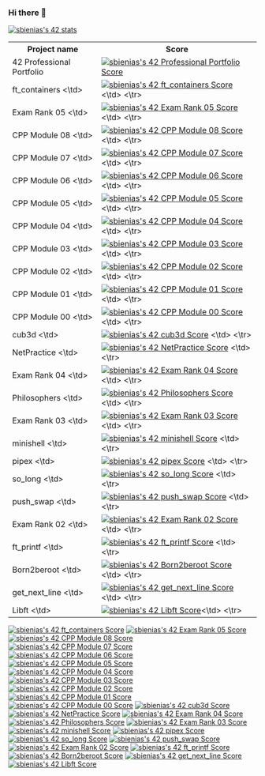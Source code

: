 ### Hi there 👋
<a href="https://github.com/JaeSeoKim/badge42"><img src="https://badge42.vercel.app/api/v2/cl6f4c2bs000609jmd8iqcx6p/stats?cursusId=21&coalitionId=149" alt="sbienias's 42 stats" /></a>


<table>
  <tr>
    <th>Project name</th>
    <th>Score</th>
  </tr>
  <tr>
    <td>42 Professional Portfolio</td>
    <td><a href="https://github.com/JaeSeoKim/badge42"><img src="https://badge42.vercel.app/api/v2/cl6f4c2bs000609jmd8iqcx6p/project/2700423" alt="sbienias's 42 Professional Portfolio Score" /></a></td>
  </tr>
  <tr>
	<td> ft_containers <\td>
  <td> 
  <a href="https://github.com/JaeSeoKim/badge42"><img src="https://badge42.vercel.app/api/v2/cl6f4c2bs000609jmd8iqcx6p/project/2629288" alt="sbienias's 42 ft_containers Score" /></a>
  <\td>
  <\tr>
  <tr>
    <td> Exam Rank 05 <\td>
  <td> 
  <a href="https://github.com/JaeSeoKim/badge42"><img src="https://badge42.vercel.app/api/v2/cl6f4c2bs000609jmd8iqcx6p/project/2623102" alt="sbienias's 42 Exam Rank 05 Score" /></a>
  <\td>
  <\tr>
  <tr>
    <td> CPP Module 08 <\td>
  <td> 
  <a href="https://github.com/JaeSeoKim/badge42"><img src="https://badge42.vercel.app/api/v2/cl6f4c2bs000609jmd8iqcx6p/project/2620500" alt="sbienias's 42 CPP Module 08 Score" /></a>
  <\td>
  <\tr>
  <tr>
    <td> CPP Module 07 <\td>
  <td> 
  <a href="https://github.com/JaeSeoKim/badge42"><img src="https://badge42.vercel.app/api/v2/cl6f4c2bs000609jmd8iqcx6p/project/2616639" alt="sbienias's 42 CPP Module 07 Score" /></a>
  <\td>
  <\tr>
  <tr>
    <td> CPP Module 06 <\td>
  <td> 
  <a href="https://github.com/JaeSeoKim/badge42"><img src="https://badge42.vercel.app/api/v2/cl6f4c2bs000609jmd8iqcx6p/project/2610216" alt="sbienias's 42 CPP Module 06 Score" /></a>
  <\td>
  <\tr>
  <tr>
    <td> CPP Module 05 <\td>
  <td> 
  <a href="https://github.com/JaeSeoKim/badge42"><img src="https://badge42.vercel.app/api/v2/cl6f4c2bs000609jmd8iqcx6p/project/2607374" alt="sbienias's 42 CPP Module 05 Score" /></a>
  <\td>
  <\tr>
  <tr>
    <td> CPP Module 04 <\td>
  <td> 
  <a href="https://github.com/JaeSeoKim/badge42"><img src="https://badge42.vercel.app/api/v2/cl6f4c2bs000609jmd8iqcx6p/project/2596255" alt="sbienias's 42 CPP Module 04 Score" /></a>
  <\td>
  <\tr>
  <tr>
    <td> CPP Module 03 <\td>
  <td> 
  <a href="https://github.com/JaeSeoKim/badge42"><img src="https://badge42.vercel.app/api/v2/cl6f4c2bs000609jmd8iqcx6p/project/2559368" alt="sbienias's 42 CPP Module 03 Score" /></a>
  <\td>
  <\tr>
  <tr>
    <td> CPP Module 02 <\td>
  <td> 
  <a href="https://github.com/JaeSeoKim/badge42"><img src="https://badge42.vercel.app/api/v2/cl6f4c2bs000609jmd8iqcx6p/project/2554568" alt="sbienias's 42 CPP Module 02 Score" /></a>
  <\td>
  <\tr>
  <tr>
    <td> CPP Module 01 <\td>
  <td> 
  <a href="https://github.com/JaeSeoKim/badge42"><img src="https://badge42.vercel.app/api/v2/cl6f4c2bs000609jmd8iqcx6p/project/2546840" alt="sbienias's 42 CPP Module 01 Score" /></a>
  <\td>
  <\tr>
  <tr>
    <td> CPP Module 00 <\td>
  <td> 
  <a href="https://github.com/JaeSeoKim/badge42"><img src="https://badge42.vercel.app/api/v2/cl6f4c2bs000609jmd8iqcx6p/project/2539925" alt="sbienias's 42 CPP Module 00 Score" /></a>
  <\td>
  <\tr>
  <tr>
    <td> cub3d <\td>
  <td> 
  <a href="https://github.com/JaeSeoKim/badge42"><img src="https://badge42.vercel.app/api/v2/cl6f4c2bs000609jmd8iqcx6p/project/2535063" alt="sbienias's 42 cub3d Score" /></a>
  <\td>
  <\tr>
  <tr>
    <td> NetPractice <\td>
  <td> 
  <a href="https://github.com/JaeSeoKim/badge42"><img src="https://badge42.vercel.app/api/v2/cl6f4c2bs000609jmd8iqcx6p/project/2532779" alt="sbienias's 42 NetPractice Score" /></a>
  <\td>
  <\tr>
  <tr>
    <td> Exam Rank 04 <\td>
  <td> 
  <a href="https://github.com/JaeSeoKim/badge42"><img src="https://badge42.vercel.app/api/v2/cl6f4c2bs000609jmd8iqcx6p/project/2532774" alt="sbienias's 42 Exam Rank 04 Score" /></a>
  <\td>
  <\tr>
  <tr>
    <td> Philosophers <\td>
  <td> 
  <a href="https://github.com/JaeSeoKim/badge42"><img src="https://badge42.vercel.app/api/v2/cl6f4c2bs000609jmd8iqcx6p/project/2486330" alt="sbienias's 42 Philosophers Score" /></a>
  <\td>
  <\tr>
  <tr>
    <td> Exam Rank 03 <\td>
  <td> 
  <a href="https://github.com/JaeSeoKim/badge42"><img src="https://badge42.vercel.app/api/v2/cl6f4c2bs000609jmd8iqcx6p/project/2450495" alt="sbienias's 42 Exam Rank 03 Score" /></a>
  <\td>
  <\tr>
  <tr>
    <td> minishell <\td>
  <td> 
  <a href="https://github.com/JaeSeoKim/badge42"><img src="https://badge42.vercel.app/api/v2/cl6f4c2bs000609jmd8iqcx6p/project/2443747" alt="sbienias's 42 minishell Score" /></a>
  <\td>
  <\tr>
  <tr>
    <td> pipex <\td>
  <td> 
  <a href="https://github.com/JaeSeoKim/badge42"><img src="https://badge42.vercel.app/api/v2/cl6f4c2bs000609jmd8iqcx6p/project/2382720" alt="sbienias's 42 pipex Score" /></a>
  <\td>
  <\tr>
  <tr>
    <td> so_long <\td>
  <td> 
  <a href="https://github.com/JaeSeoKim/badge42"><img src="https://badge42.vercel.app/api/v2/cl6f4c2bs000609jmd8iqcx6p/project/2343954" alt="sbienias's 42 so_long Score" /></a>
  <\td>
  <\tr>
  <tr>
    <td> push_swap <\td>
  <td> 
  <a href="https://github.com/JaeSeoKim/badge42"><img src="https://badge42.vercel.app/api/v2/cl6f4c2bs000609jmd8iqcx6p/project/2284920" alt="sbienias's 42 push_swap Score" /></a>
  <\td>
  <\tr>
  <tr>
    <td> Exam Rank 02 <\td>
  <td> 
  <a href="https://github.com/JaeSeoKim/badge42"><img src="https://badge42.vercel.app/api/v2/cl6f4c2bs000609jmd8iqcx6p/project/2284765" alt="sbienias's 42 Exam Rank 02 Score" /></a>
  <\td>
  <\tr>
  <tr>
    <td> ft_printf <\td>
  <td> 
  <a href="https://github.com/JaeSeoKim/badge42"><img src="https://badge42.vercel.app/api/v2/cl6f4c2bs000609jmd8iqcx6p/project/2215928" alt="sbienias's 42 ft_printf Score" /></a>
  <\td>
  <\tr>
  <tr>
    <td> Born2beroot <\td>
  <td> 
  <a href="https://github.com/JaeSeoKim/badge42"><img src="https://badge42.vercel.app/api/v2/cl6f4c2bs000609jmd8iqcx6p/project/2194095" alt="sbienias's 42 Born2beroot Score" /></a>
  <\td>
  <\tr>
  <tr>
    <td> get_next_line <\td>
  <td> 
  <a href="https://github.com/JaeSeoKim/badge42"><img src="https://badge42.vercel.app/api/v2/cl6f4c2bs000609jmd8iqcx6p/project/2194091" alt="sbienias's 42 get_next_line Score" /></a>
  <\td>
  <\tr>
  <tr>
    <td> Libft <\td>
  <td> <a href="https://github.com/JaeSeoKim/badge42"><img src="https://badge42.vercel.app/api/v2/cl6f4c2bs000609jmd8iqcx6p/project/2170561" alt="sbienias's 42 Libft Score" /></a><\td>
  <\tr>

</table>
<a href="https://github.com/JaeSeoKim/badge42"><img src="https://badge42.vercel.app/api/v2/cl6f4c2bs000609jmd8iqcx6p/project/2629288" alt="sbienias's 42 ft_containers Score" /></a>
<a href="https://github.com/JaeSeoKim/badge42"><img src="https://badge42.vercel.app/api/v2/cl6f4c2bs000609jmd8iqcx6p/project/2623102" alt="sbienias's 42 Exam Rank 05 Score" /></a>
<a href="https://github.com/JaeSeoKim/badge42"><img src="https://badge42.vercel.app/api/v2/cl6f4c2bs000609jmd8iqcx6p/project/2620500" alt="sbienias's 42 CPP Module 08 Score" /></a>
<a href="https://github.com/JaeSeoKim/badge42"><img src="https://badge42.vercel.app/api/v2/cl6f4c2bs000609jmd8iqcx6p/project/2616639" alt="sbienias's 42 CPP Module 07 Score" /></a>
<a href="https://github.com/JaeSeoKim/badge42"><img src="https://badge42.vercel.app/api/v2/cl6f4c2bs000609jmd8iqcx6p/project/2610216" alt="sbienias's 42 CPP Module 06 Score" /></a>
<a href="https://github.com/JaeSeoKim/badge42"><img src="https://badge42.vercel.app/api/v2/cl6f4c2bs000609jmd8iqcx6p/project/2607374" alt="sbienias's 42 CPP Module 05 Score" /></a>
<a href="https://github.com/JaeSeoKim/badge42"><img src="https://badge42.vercel.app/api/v2/cl6f4c2bs000609jmd8iqcx6p/project/2596255" alt="sbienias's 42 CPP Module 04 Score" /></a>
<a href="https://github.com/JaeSeoKim/badge42"><img src="https://badge42.vercel.app/api/v2/cl6f4c2bs000609jmd8iqcx6p/project/2559368" alt="sbienias's 42 CPP Module 03 Score" /></a>
<a href="https://github.com/JaeSeoKim/badge42"><img src="https://badge42.vercel.app/api/v2/cl6f4c2bs000609jmd8iqcx6p/project/2554568" alt="sbienias's 42 CPP Module 02 Score" /></a>
<a href="https://github.com/JaeSeoKim/badge42"><img src="https://badge42.vercel.app/api/v2/cl6f4c2bs000609jmd8iqcx6p/project/2546840" alt="sbienias's 42 CPP Module 01 Score" /></a>
<a href="https://github.com/JaeSeoKim/badge42"><img src="https://badge42.vercel.app/api/v2/cl6f4c2bs000609jmd8iqcx6p/project/2539925" alt="sbienias's 42 CPP Module 00 Score" /></a>
<a href="https://github.com/JaeSeoKim/badge42"><img src="https://badge42.vercel.app/api/v2/cl6f4c2bs000609jmd8iqcx6p/project/2535063" alt="sbienias's 42 cub3d Score" /></a>
<a href="https://github.com/JaeSeoKim/badge42"><img src="https://badge42.vercel.app/api/v2/cl6f4c2bs000609jmd8iqcx6p/project/2532779" alt="sbienias's 42 NetPractice Score" /></a>
<a href="https://github.com/JaeSeoKim/badge42"><img src="https://badge42.vercel.app/api/v2/cl6f4c2bs000609jmd8iqcx6p/project/2532774" alt="sbienias's 42 Exam Rank 04 Score" /></a>
<a href="https://github.com/JaeSeoKim/badge42"><img src="https://badge42.vercel.app/api/v2/cl6f4c2bs000609jmd8iqcx6p/project/2486330" alt="sbienias's 42 Philosophers Score" /></a>
<a href="https://github.com/JaeSeoKim/badge42"><img src="https://badge42.vercel.app/api/v2/cl6f4c2bs000609jmd8iqcx6p/project/2450495" alt="sbienias's 42 Exam Rank 03 Score" /></a>
<a href="https://github.com/JaeSeoKim/badge42"><img src="https://badge42.vercel.app/api/v2/cl6f4c2bs000609jmd8iqcx6p/project/2443747" alt="sbienias's 42 minishell Score" /></a>
<a href="https://github.com/JaeSeoKim/badge42"><img src="https://badge42.vercel.app/api/v2/cl6f4c2bs000609jmd8iqcx6p/project/2382720" alt="sbienias's 42 pipex Score" /></a>
<a href="https://github.com/JaeSeoKim/badge42"><img src="https://badge42.vercel.app/api/v2/cl6f4c2bs000609jmd8iqcx6p/project/2343954" alt="sbienias's 42 so_long Score" /></a>
<a href="https://github.com/JaeSeoKim/badge42"><img src="https://badge42.vercel.app/api/v2/cl6f4c2bs000609jmd8iqcx6p/project/2284920" alt="sbienias's 42 push_swap Score" /></a>
<a href="https://github.com/JaeSeoKim/badge42"><img src="https://badge42.vercel.app/api/v2/cl6f4c2bs000609jmd8iqcx6p/project/2284765" alt="sbienias's 42 Exam Rank 02 Score" /></a>
<a href="https://github.com/JaeSeoKim/badge42"><img src="https://badge42.vercel.app/api/v2/cl6f4c2bs000609jmd8iqcx6p/project/2215928" alt="sbienias's 42 ft_printf Score" /></a>
<a href="https://github.com/JaeSeoKim/badge42"><img src="https://badge42.vercel.app/api/v2/cl6f4c2bs000609jmd8iqcx6p/project/2194095" alt="sbienias's 42 Born2beroot Score" /></a>
<a href="https://github.com/JaeSeoKim/badge42"><img src="https://badge42.vercel.app/api/v2/cl6f4c2bs000609jmd8iqcx6p/project/2194091" alt="sbienias's 42 get_next_line Score" /></a>
<a href="https://github.com/JaeSeoKim/badge42"><img src="https://badge42.vercel.app/api/v2/cl6f4c2bs000609jmd8iqcx6p/project/2170561" alt="sbienias's 42 Libft Score" /></a>
<!--
**SmaltSalamander/SmaltSalamander** is a ✨ _special_ ✨ repository because its `README.md` (this file) appears on your GitHub profile.

Here are some ideas to get you started:

- 🔭 I’m currently working on ...
- 🌱 I’m currently learning ...
- 👯 I’m looking to collaborate on ...
- 🤔 I’m looking for help with ...
- 💬 Ask me about ...
- 📫 How to reach me: ...
- 😄 Pronouns: ...
- ⚡ Fun fact: ...
-->






Credits:
Dave Huth - photo of the Spring Salamander, profile picture, modified by me.
